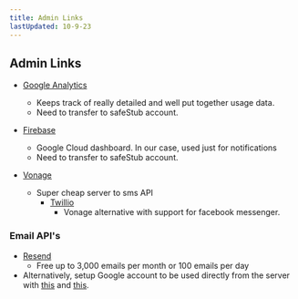```yaml
---
title: Admin Links
lastUpdated: 10-9-23
---
```


## Admin Links

- [Google Analytics](https://analytics.google.com/analytics/web/#/p405778383/reports/intelligenthome)

  - Keeps track of really detailed and well put together usage data.
  - Need to transfer to safeStub account.

- [Firebase](https://console.firebase.google.com/project/safestub/analytics/overview)

  - Google Cloud dashboard. In our case, used just for notifications
  - Need to transfer to safeStub account.

- [Vonage](https://developer.vonage.com/en/messages/overview)
  - Super cheap server to sms API
    - [Twillio](https://www.twilio.com/en-us/messaging?utm_source=google&utm_medium=cpc&utm_term=messaging%20api%20js&utm_campaign=G_S_NAMER_DevGen_Tier2&cq_plac=&cq_net=g&cq_pos=&cq_med=&cq_plt=gp&gad=1&gclid=CjwKCAjwyY6pBhA9EiwAMzmfwciQzsy82q1OfdrW_4QBv0etFC9ZmE-xfQn5GOVUFt5fJY3aDI1rLxoC4cUQAvD_BwE)
      - Vonage alternative with support for facebook messenger.

### Email API's

- [Resend](https://resend.com/pricing)
  - Free up to 3,000 emails per month or 100 emails per day
- Alternatively, setup Google account to be used directly from the server with [this](https://miracleio.me/snippets/use-gmail-with-nodemailer) and [this](https://stackoverflow.com/questions/71477637/nodemailer-and-gmail-after-may-30-2022/72477193#72477193).
